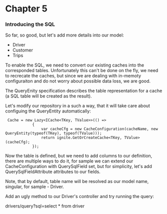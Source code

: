 # Chapter 5

### Introducing the SQL

So far, so good, but let's add more details into our model:

- Driver
- Customer
- Trips

To enable the SQL, we need to convert our existing caches into the corresponded tables.
Unfortunately this can't be done on the fly, we need to recrecate the caches, but since we are dealing
with in-memoty configuraiton and do not worry about possible data loss, we are good. 

The QueryEnity specification describes the table representation for a cache (a SQL table will be created as the result).

Let's modify our repository in a such a way, that it will take care about configuing the QueryEntity automatically:

```
 Cache = new Lazy<ICache<TKey, TValue>>(() =>
            {
                var cacheCfg = new CacheConfiguration(cacheName, new QueryEntity(typeof(TKey), typeof(TValue)));
                return ignite.GetOrCreateCache<TKey, TValue>(cacheCfg);
            });
```

Now the table is defined, but we need to add columns to our definition, there are multiple ways to do it, for 
sample we can extend our CacheConfiguration with QuerySqlField set, but for simplicity, let's add QuerySqlFieldAttribute
attributes to our fields.

Note, that by default, table name will be resolved as our model name, singular, for sample - Driver.

Add an ugly method to our Driver's controller and try running the query:

drivers/query?sql=select * from driver




